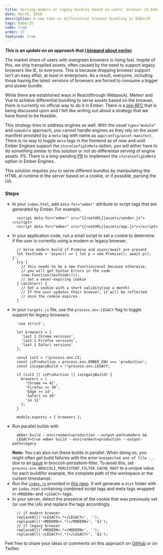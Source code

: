 ```yaml
---
title: Serving modern or legacy bundles based on users' browser in Ember
date: March, 2019
description: A new take on differential browser bundling in EmberJS
tags: EmberJS
code: true
order: 37
featured: true
---
```


***This is an update on an approach that
[I blogged about earlier](/emberjs-shipping-different-bundles/).***

The market share of users with evergreen browsers is rising fast. Inspite of this,
we ship transpiled assets, often caused by the need to support legacy browsers like IE,
to everyone. This is because dropping browser support isn't an easy affair,
at least in enterprises. As a result, everyone, including those having the latest
versions of browsers are forced to consume a bigger and slower bundle.

While there are established ways in React(through Webpack), Meteor and Vue to achieve
differential bundling to serve assets based on the browser, there is currently
no official way to do it in Ember. There is a [pre-RFC](https://github.com/emberjs/rfcs/issues/383)
that is being discussed upon and I felt like writing out about a strategy that
we have found to be feasible. 

This strategy tries to address engines as well. With the usual `type="module"`
and `nomodule` approach, you cannot handle engines as they rely on the asset manifest
provided by a `meta` tag with name as `app/config/asset-manifest`. There is no way to
toggle `meta` tags in the frontend as of now and until Ember Engines support the `storeConfigInMeta` option, you will either have to do something similar to this solution
or not do differential serving of engine assets. PS: There is a long-pending
[PR](https://github.com/ember-engines/ember-engines/pull/228) to implement the
`storeConfigInMeta` option in Ember Engines.

This solution requires you to serve different bundles by manipulating the HTML at runtime
in the server based on a cookie, or if possible, parsing the UA.

### **Steps**

* In your `index.html`, add `data-for="ember"` attribute to script tags
  that are generated by Ember. For example,
  ```
    <script data-for="ember" src="{{rootURL}}assets/vendor.js"></script>
    <script data-for="ember" src="{{rootURL}}assets/app.js"></script>
  ```
* In your application code, run a small script to set a cookie to determine
  if the user is currently using a modern or legacy browser.
  ```
    // Serve modern build if Promise and async/await are present
    let testCode = 'async() => { let p = new Promise(); await p(); }';
    try {
      // this needs to be a new Function/eval because otherwise,
      // you will get Syntax Errors in the code
      (new Function(testCode))();
      // Set a never-expiring cookie
    } catch(err) {
      // Set a cookie with a short validity(say a month)
      // If the user updates their browser, it will be reflected
      // once the cookie expires
    }
  ```
* In your `targets.js` file, use the `process.env.LEGACY` flag to toggle support
  for legacy browsers.
  ```
    'use strict';

    let browsers = [
      'last 1 Chrome versions',
      'last 1 Firefox versions',
      'last 1 Safari versions'
    ];

    const isCI = !!process.env.CI;
    const isProduction = process.env.EMBER_ENV === 'production';
    const isLegacyBuild = !!process.env.LEGACY;

    if (isCI || isProduction || isLegacyBuild) {
      browsers = [
        'Chrome >= 42',
        'Firefox >= 39',
        'Edge >= 14',
        'Safari >= 10'
        'ie 11'
      ];
    }

    module.exports = { browsers };
  ```
* Run parallel builds with 
  ```
    ember build --environment=production --output-path=modern &&
    LEGACY=true ember build --environment=production --output-path=legacy
  ```
  **Note:** You can also run these builds in parallel. When doing so, you might often get build failures
  with the error `Unexpected end of file ...` due to an
  [issue](https://github.com/stefanpenner/broccoli-persistent-filter/issues/124) in broccoli-persistent-filter.
  To avoid this, set `process.env.BROCCOLI_PERSISTENT_FILTER_CACHE_ROOT` to a unique value for each
  build(for example, the complete path of the workspace or the current timestamp).
* Run the [`index.js`](https://github.com/astronomersiva/ember-differential-bundles/blob/master/index.js)
  provided in [this repo](https://github.com/astronomersiva/ember-differential-bundles).
  It will generate a `dist` folder with an `index.html` containing combined script tags and meta
  tags wrapped in `<MODERN>` and `<LEGACY>` tags. 
* In your server, detect the presence of the cookie that was previously set
  (or use the UA) and replace the tags accordingly.
  ```
    // if modern browser
    replaceAll('<LEGACY>.*</LEGACY>', '');
    replaceAll('<MODERN>(.*)</MODERN>', '$1');
    // if legacy browser
    replaceAll('<MODERN>.*</MODERN>', '');
    replaceAll('<LEGACY>(.*)</LEGACY>', '$1');
  ```

Feel free to share your ideas or comments on this approach on [GitHub](https://github.com/astronomersiva/ember-differential-bundles/)
or on Twitter.
